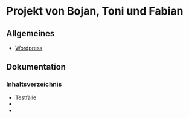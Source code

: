 # Projekt von Bojan, Toni und Fabian

## Allgemeines
- [Wordpress](Wordpress.md)

## Dokumentation
### Inhaltsverzeichnis
- [Testfälle](Testfaelle.md)
- 
-
